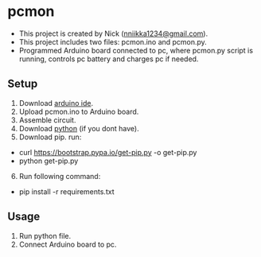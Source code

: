 # pcmon
* This project is created by Nick (nniikka1234@gmail.com).
* This project includes two files: pcmon.ino and pcmon.py.
* Programmed Arduino board connected to pc, where pcmon.py script is running, controls pc battery and charges pc if needed.

## Setup

1. Download [arduino ide](https://www.arduino.cc/en/software).
2. Upload pcmon.ino to Arduino board.
3. Assemble circuit.
4. Download [python](https://www.python.org/downloads/) (if you dont have).
5. Download pip. run:
* curl https://bootstrap.pypa.io/get-pip.py -o get-pip.py
* python get-pip.py
6. Run following command:
* pip install -r requirements.txt

## Usage

1. Run python file.
2. Connect Arduino board to pc.
